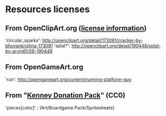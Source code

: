 # Resources licenses

## From OpenClipArt.org ([license information](http://openclipart.org/share))

'circular_sparks': http://openclipart.org/detail/173081/cracker-by-bhuvankrishna-173081
'splat*': http://openclipart.org/detail/190448/splat-by-arvin61r58-190448

## From OpenGameArt.org

'run': http://opengameart.org/content/running-platform-guy

## From "[Kenney Donation Pack](http://kenney.itch.io/kenney-donation)" (CC0)

'pieces[color]' : (Art/Boardgame Pack/Spritesheets)

